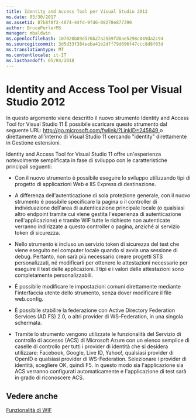 ```yaml
---
title: Identity and Access Tool per Visual Studio 2012
ms.date: 03/30/2017
ms.assetid: 87b8f8f2-4074-44fd-9fd6-08278e877390
author: BrucePerlerMS
manager: mbaldwin
ms.openlocfilehash: 107028b89d576b27a2559fd0ae5298c849da2c94
ms.sourcegitcommit: 3d5d33f384eeba41b2dff79d096f47ccc8d8f03d
ms.translationtype: MT
ms.contentlocale: it-IT
ms.lasthandoff: 05/04/2018
---
```

# <a name="identity-and-access-tool-for-visual-studio-2012"></a>Identity and Access Tool per Visual Studio 2012
In questo argomento viene descritto il nuovo strumento Identity and Access Tool for Visual Studio 11 È possibile scaricare questo strumento dal seguente URL: [ http://go.microsoft.com/fwlink/?LinkID=245849 ](http://go.microsoft.com/fwlink/?LinkID=245849) o direttamente all'interno di Visual Studio 11 cercando "identity" direttamente in Gestione estensioni.  
  
 Identity and Access Tool for Visual Studio 11 offre un'esperienza notevolmente semplificata in fase di sviluppo con le caratteristiche principali seguenti:  
  
-   Con il nuovo strumento è possibile eseguire lo sviluppo utilizzando tipi di progetto di applicazioni Web e IIS Express di destinazione.  
  
-   A differenza dell'autenticazione di sola protezione generale, con il nuovo strumento è possibile specificare la pagina o il controller di individuazione dell'area di autenticazione principale locale (o qualsiasi altro endpoint tramite cui viene gestita l'esperienza di autenticazione nell'applicazione) e tramite WIF tutte le richieste non autenticate verranno indirizzate a questo controller o pagina, anziché al servizio token di sicurezza.  
  
-   Nello strumento è incluso un servizio token di sicurezza del test che viene eseguito nel computer locale quando si avvia una sessione di debug. Pertanto, non sarà più necessario creare progetti STS personalizzati, né modificarli per ottenere le attestazioni necessarie per eseguire il test delle applicazioni. I tipi e i valori delle attestazioni sono completamente personalizzabili.  
  
-   È possibile modificare le impostazioni comuni direttamente mediante l'interfaccia utente dello strumento, senza dover modificare il file web.config.  
  
-   È possibile stabilire la federazione con Active Directory Federation Services (AD FS) 2.0, o altri provider di WS-Federation, in una singola schermata.  
  
-   Tramite lo strumento vengono utilizzate le funzionalità del Servizio di controllo di accesso (ACS) di Microsoft Azure con un elenco semplice di caselle di controllo per tutti i provider di identità che si desidera utilizzare: Facebook, Google, Live ID, Yahoo!, qualsiasi provider di OpenID e qualsiasi provider di WS-Federation. Selezionare i provider di identità, scegliere OK, quindi F5. In questo modo sia l'applicazione sia ACS verranno configurati automaticamente e l'applicazione di test sarà in grado di riconoscere ACS.  
  
## <a name="see-also"></a>Vedere anche  
 [Funzionalità di WIF](../../../docs/framework/security/wif-features.md)
